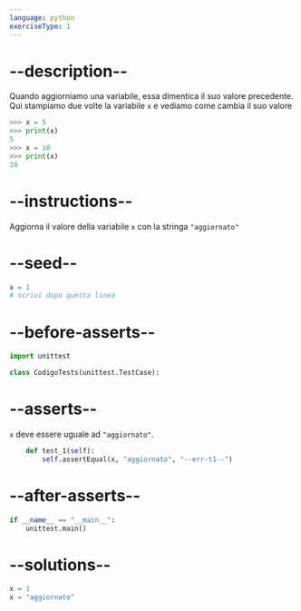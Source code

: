 ```yaml
---
language: python
exerciseType: 1
---
```


# --description--

Quando aggiorniamo una variabile, essa dimentica il suo valore precedente.
Qui stampiamo due volte la variabile `x` e vediamo come cambia il suo valore
```python
>>> x = 5
>>> print(x)
5
>>> x = 10
>>> print(x)
10
```

# --instructions--

Aggiorna il valore della variabile `x` con la stringa `"aggiornato"`

# --seed--

```python
x = 1
# scrivi dopo questa linea

```

# --before-asserts--

```python
import unittest

class CodigoTests(unittest.TestCase):
```

# --asserts--

`x` deve essere uguale ad `"aggiornato"`.

```python
    def test_1(self):
        self.assertEqual(x, "aggiornato", "--err-t1--")
```

# --after-asserts--

```python
if __name__ == "__main__":
    unittest.main()
```

# --solutions--

```python
x = 1
x = "aggiornato"
```
